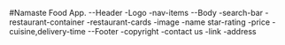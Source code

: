 #Namaste Food App.
--Header
-Logo
-nav-items
--Body
-search-bar
-restaurant-container
-restaurant-cards
-image
-name star-rating
-price
-cuisine,delivery-time
--Footer
-copyright
-contact us
-link
-address
